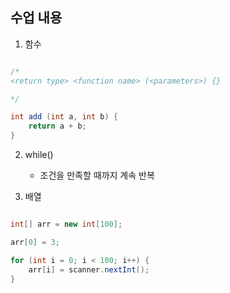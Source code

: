 ## 수업 내용

1. 함수

```java

/*
<return type> <function name> (<parameters>) {}

*/

int add (int a, int b) {
    return a + b;
}

```

2. while()

    - 조건을 만족할 때까지 계속 반복

3. 배열

```java

int[] arr = new int[100];

arr[0] = 3;

for (int i = 0; i < 100; i++) {
    arr[i] = scanner.nextInt();
}

```